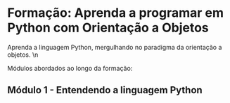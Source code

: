 # Formação: Aprenda a programar em Python com Orientação a Objetos

Aprenda a linguagem Python, mergulhando no paradigma da orientação a objetos. \n

Módulos abordados ao longo da formação:

## Módulo 1 - Entendendo a linguagem Python
